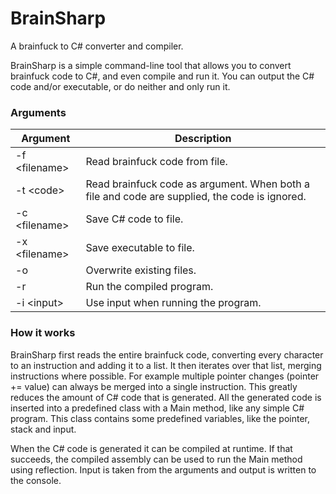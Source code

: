 # BrainSharp
A brainfuck to C# converter and compiler.

BrainSharp is a simple command-line tool that allows you to convert brainfuck code to C#, and even compile and run it. You can output the C# code and/or executable, or do neither and only run it.

### Arguments
| Argument | Description |
|---|---|
| -f &lt;filename&gt; | Read brainfuck code from file. |
| -t &lt;code&gt; | Read brainfuck code as argument. When both a file and code are supplied, the code is ignored. |
| -c &lt;filename&gt; | Save C# code to file. |
| -x &lt;filename&gt; | Save executable to file. |
| -o | Overwrite existing files. |
| -r | Run the compiled program. |
| -i &lt;input&gt; | Use input when running the program. |

### How it works
BrainSharp first reads the entire brainfuck code, converting every character to an instruction and adding it to a list. It then iterates over that list, merging instructions where possible. For example multiple pointer changes (pointer += value) can always be merged into a single instruction. This greatly reduces the amount of C# code that is generated. All the generated code is inserted into a predefined class with a Main method, like any simple C# program. This class contains some predefined variables, like the pointer, stack and input.

When the C# code is generated it can be compiled at runtime. If that succeeds, the compiled assembly can be used to run the Main method using reflection. Input is taken from the arguments and output is written to the console.
